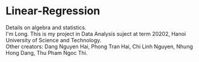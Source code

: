 # Linear-Regression
Details on algebra and statistics. <br />
I'm Long. This is my project in Data Analysis suject at term 20202, Hanoi University of Science and Technology. <br />
Other creators: Dang Nguyen Hai, Phong Tran Hai, Chi Linh Nguyen, Nhung Hong Dang, Thu Pham Ngoc Thi.

